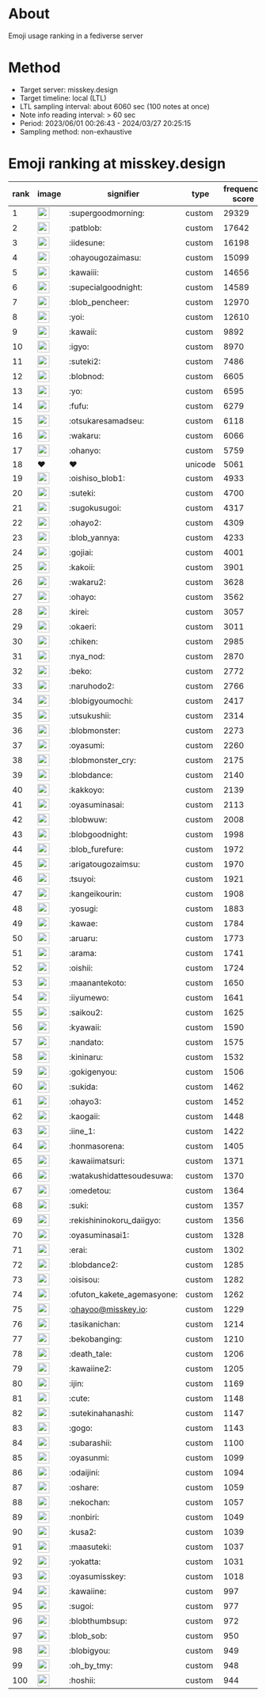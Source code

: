 # About
Emoji usage ranking in a fediverse server

# Method
- Target server: misskey.design
- Target timeline: local (LTL)
- LTL sampling interval: about 6060 sec (100 notes at once)
- Note info reading interval: > 60 sec
- Period: 2023/06/01 00:26:43 - 2024/03/27 20:25:15 
- Sampling method: non-exhaustive

# Emoji ranking at misskey.design

|rank|image|signifier|type|frequency score|
|----|----|----|----|----|
|1|<img height="24" src="https://misskey.design/emoji/supergoodmorning.webp">|:supergoodmorning:|custom|29329|
|2|<img height="24" src="https://misskey.design/emoji/patblob.webp">|:patblob:|custom|17642|
|3|<img height="24" src="https://misskey.design/emoji/iidesune.webp">|:iidesune:|custom|16198|
|4|<img height="24" src="https://misskey.design/emoji/ohayougozaimasu.webp">|:ohayougozaimasu:|custom|15099|
|5|<img height="24" src="https://misskey.design/emoji/kawaiii.webp">|:kawaiii:|custom|14656|
|6|<img height="24" src="https://misskey.design/emoji/supecialgoodnight.webp">|:supecialgoodnight:|custom|14589|
|7|<img height="24" src="https://misskey.design/emoji/blob_pencheer.webp">|:blob_pencheer:|custom|12970|
|8|<img height="24" src="https://misskey.design/emoji/yoi.webp">|:yoi:|custom|12610|
|9|<img height="24" src="https://misskey.design/emoji/kawaii.webp">|:kawaii:|custom|9892|
|10|<img height="24" src="https://misskey.design/emoji/igyo.webp">|:igyo:|custom|8970|
|11|<img height="24" src="https://misskey.design/emoji/suteki2.webp">|:suteki2:|custom|7486|
|12|<img height="24" src="https://misskey.design/emoji/blobnod.webp">|:blobnod:|custom|6605|
|13|<img height="24" src="https://misskey.design/emoji/yo.webp">|:yo:|custom|6595|
|14|<img height="24" src="https://misskey.design/emoji/fufu.webp">|:fufu:|custom|6279|
|15|<img height="24" src="https://misskey.design/emoji/otsukaresamadseu.webp">|:otsukaresamadseu:|custom|6118|
|16|<img height="24" src="https://misskey.design/emoji/wakaru.webp">|:wakaru:|custom|6066|
|17|<img height="24" src="https://misskey.design/emoji/ohanyo.webp">|:ohanyo:|custom|5759|
|18|❤|❤|unicode|5061|
|19|<img height="24" src="https://misskey.design/emoji/oishiso_blob1.webp">|:oishiso_blob1:|custom|4933|
|20|<img height="24" src="https://misskey.design/emoji/suteki.webp">|:suteki:|custom|4700|
|21|<img height="24" src="https://misskey.design/emoji/sugokusugoi.webp">|:sugokusugoi:|custom|4317|
|22|<img height="24" src="https://misskey.design/emoji/ohayo2.webp">|:ohayo2:|custom|4309|
|23|<img height="24" src="https://misskey.design/emoji/blob_yannya.webp">|:blob_yannya:|custom|4233|
|24|<img height="24" src="https://misskey.design/emoji/gojiai.webp">|:gojiai:|custom|4001|
|25|<img height="24" src="https://misskey.design/emoji/kakoii.webp">|:kakoii:|custom|3901|
|26|<img height="24" src="https://misskey.design/emoji/wakaru2.webp">|:wakaru2:|custom|3628|
|27|<img height="24" src="https://misskey.design/emoji/ohayo.webp">|:ohayo:|custom|3562|
|28|<img height="24" src="https://misskey.design/emoji/kirei.webp">|:kirei:|custom|3057|
|29|<img height="24" src="https://misskey.design/emoji/okaeri.webp">|:okaeri:|custom|3011|
|30|<img height="24" src="https://misskey.design/emoji/chiken.webp">|:chiken:|custom|2985|
|31|<img height="24" src="https://misskey.design/emoji/nya_nod.webp">|:nya_nod:|custom|2870|
|32|<img height="24" src="https://misskey.design/emoji/beko.webp">|:beko:|custom|2772|
|33|<img height="24" src="https://misskey.design/emoji/naruhodo2.webp">|:naruhodo2:|custom|2766|
|34|<img height="24" src="https://misskey.design/emoji/blobigyoumochi.webp">|:blobigyoumochi:|custom|2417|
|35|<img height="24" src="https://misskey.design/emoji/utsukushii.webp">|:utsukushii:|custom|2314|
|36|<img height="24" src="https://misskey.design/emoji/blobmonster.webp">|:blobmonster:|custom|2273|
|37|<img height="24" src="https://misskey.design/emoji/oyasumi.webp">|:oyasumi:|custom|2260|
|38|<img height="24" src="https://misskey.design/emoji/blobmonster_cry.webp">|:blobmonster_cry:|custom|2175|
|39|<img height="24" src="https://misskey.design/emoji/blobdance.webp">|:blobdance:|custom|2140|
|40|<img height="24" src="https://misskey.design/emoji/kakkoyo.webp">|:kakkoyo:|custom|2139|
|41|<img height="24" src="https://misskey.design/emoji/oyasuminasai.webp">|:oyasuminasai:|custom|2113|
|42|<img height="24" src="https://misskey.design/emoji/blobwuw.webp">|:blobwuw:|custom|2008|
|43|<img height="24" src="https://misskey.design/emoji/blobgoodnight.webp">|:blobgoodnight:|custom|1998|
|44|<img height="24" src="https://misskey.design/emoji/blob_furefure.webp">|:blob_furefure:|custom|1972|
|45|<img height="24" src="https://misskey.design/emoji/arigatougozaimsu.webp">|:arigatougozaimsu:|custom|1970|
|46|<img height="24" src="https://misskey.design/emoji/tsuyoi.webp">|:tsuyoi:|custom|1921|
|47|<img height="24" src="https://misskey.design/emoji/kangeikourin.webp">|:kangeikourin:|custom|1908|
|48|<img height="24" src="https://misskey.design/emoji/yosugi.webp">|:yosugi:|custom|1883|
|49|<img height="24" src="https://misskey.design/emoji/kawae.webp">|:kawae:|custom|1784|
|50|<img height="24" src="https://misskey.design/emoji/aruaru.webp">|:aruaru:|custom|1773|
|51|<img height="24" src="https://misskey.design/emoji/arama.webp">|:arama:|custom|1741|
|52|<img height="24" src="https://misskey.design/emoji/oishii.webp">|:oishii:|custom|1724|
|53|<img height="24" src="https://misskey.design/emoji/maanantekoto.webp">|:maanantekoto:|custom|1650|
|54|<img height="24" src="https://misskey.design/emoji/iiyumewo.webp">|:iiyumewo:|custom|1641|
|55|<img height="24" src="https://misskey.design/emoji/saikou2.webp">|:saikou2:|custom|1625|
|56|<img height="24" src="https://misskey.design/emoji/kyawaii.webp">|:kyawaii:|custom|1590|
|57|<img height="24" src="https://misskey.design/emoji/nandato.webp">|:nandato:|custom|1575|
|58|<img height="24" src="https://misskey.design/emoji/kininaru.webp">|:kininaru:|custom|1532|
|59|<img height="24" src="https://misskey.design/emoji/gokigenyou.webp">|:gokigenyou:|custom|1506|
|60|<img height="24" src="https://misskey.design/emoji/sukida.webp">|:sukida:|custom|1462|
|61|<img height="24" src="https://misskey.design/emoji/ohayo3.webp">|:ohayo3:|custom|1452|
|62|<img height="24" src="https://misskey.design/emoji/kaogaii.webp">|:kaogaii:|custom|1448|
|63|<img height="24" src="https://misskey.design/emoji/iine_1.webp">|:iine_1:|custom|1422|
|64|<img height="24" src="https://misskey.design/emoji/honmasorena.webp">|:honmasorena:|custom|1405|
|65|<img height="24" src="https://misskey.design/emoji/kawaiimatsuri.webp">|:kawaiimatsuri:|custom|1371|
|66|<img height="24" src="https://misskey.design/emoji/watakushidattesoudesuwa.webp">|:watakushidattesoudesuwa:|custom|1370|
|67|<img height="24" src="https://misskey.design/emoji/omedetou.webp">|:omedetou:|custom|1364|
|68|<img height="24" src="https://misskey.design/emoji/suki.webp">|:suki:|custom|1357|
|69|<img height="24" src="https://misskey.design/emoji/rekishininokoru_daiigyo.webp">|:rekishininokoru_daiigyo:|custom|1356|
|70|<img height="24" src="https://misskey.design/emoji/oyasuminasai1.webp">|:oyasuminasai1:|custom|1328|
|71|<img height="24" src="https://misskey.design/emoji/erai.webp">|:erai:|custom|1302|
|72|<img height="24" src="https://misskey.design/emoji/blobdance2.webp">|:blobdance2:|custom|1285|
|73|<img height="24" src="https://misskey.design/emoji/oisisou.webp">|:oisisou:|custom|1282|
|74|<img height="24" src="https://misskey.design/emoji/ofuton_kakete_agemasyone.webp">|:ofuton_kakete_agemasyone:|custom|1262|
|75|<img height="24" src="https://misskey.design/emoji/ohayoo.webp">|:ohayoo@misskey.io:|custom|1229|
|76|<img height="24" src="https://misskey.design/emoji/tasikanichan.webp">|:tasikanichan:|custom|1214|
|77|<img height="24" src="https://misskey.design/emoji/bekobanging.webp">|:bekobanging:|custom|1210|
|78|<img height="24" src="https://misskey.design/emoji/death_tale.webp">|:death_tale:|custom|1206|
|79|<img height="24" src="https://misskey.design/emoji/kawaiine2.webp">|:kawaiine2:|custom|1205|
|80|<img height="24" src="https://misskey.design/emoji/ijin.webp">|:ijin:|custom|1169|
|81|<img height="24" src="https://misskey.design/emoji/cute.webp">|:cute:|custom|1148|
|82|<img height="24" src="https://misskey.design/emoji/sutekinahanashi.webp">|:sutekinahanashi:|custom|1147|
|83|<img height="24" src="https://misskey.design/emoji/gogo.webp">|:gogo:|custom|1143|
|84|<img height="24" src="https://misskey.design/emoji/subarashii.webp">|:subarashii:|custom|1100|
|85|<img height="24" src="https://misskey.design/emoji/oyasunmi.webp">|:oyasunmi:|custom|1099|
|86|<img height="24" src="https://misskey.design/emoji/odaijini.webp">|:odaijini:|custom|1094|
|87|<img height="24" src="https://misskey.design/emoji/oshare.webp">|:oshare:|custom|1059|
|88|<img height="24" src="https://misskey.design/emoji/nekochan.webp">|:nekochan:|custom|1057|
|89|<img height="24" src="https://misskey.design/emoji/nonbiri.webp">|:nonbiri:|custom|1049|
|90|<img height="24" src="https://misskey.design/emoji/kusa2.webp">|:kusa2:|custom|1039|
|91|<img height="24" src="https://misskey.design/emoji/maasuteki.webp">|:maasuteki:|custom|1037|
|92|<img height="24" src="https://misskey.design/emoji/yokatta.webp">|:yokatta:|custom|1031|
|93|<img height="24" src="https://misskey.design/emoji/oyasumisskey.webp">|:oyasumisskey:|custom|1018|
|94|<img height="24" src="https://misskey.design/emoji/kawaiine.webp">|:kawaiine:|custom|997|
|95|<img height="24" src="https://misskey.design/emoji/sugoi.webp">|:sugoi:|custom|977|
|96|<img height="24" src="https://misskey.design/emoji/blobthumbsup.webp">|:blobthumbsup:|custom|972|
|97|<img height="24" src="https://misskey.design/emoji/blob_sob.webp">|:blob_sob:|custom|950|
|98|<img height="24" src="https://misskey.design/emoji/blobigyou.webp">|:blobigyou:|custom|949|
|99|<img height="24" src="https://misskey.design/emoji/oh_by_tmy.webp">|:oh_by_tmy:|custom|948|
|100|<img height="24" src="https://misskey.design/emoji/hoshii.webp">|:hoshii:|custom|944|
